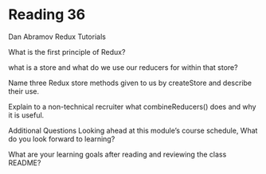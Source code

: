 # Reading 36

Dan Abramov Redux Tutorials

What is the first principle of Redux?


what is a store and what do we use our reducers for within that store?


Name three Redux store methods given to us by createStore and describe their use.


Explain to a non-technical recruiter what combineReducers() does and why it is useful.

Additional Questions
Looking ahead at this module’s course schedule, What do you look forward to learning?


What are your learning goals after reading and reviewing the class README?